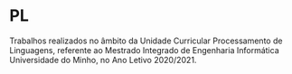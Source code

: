 # PL
Trabalhos realizados no âmbito da Unidade Curricular Processamento de Linguagens, referente ao Mestrado Integrado de Engenharia Informática Universidade do Minho, no Ano Letivo 2020/2021.
